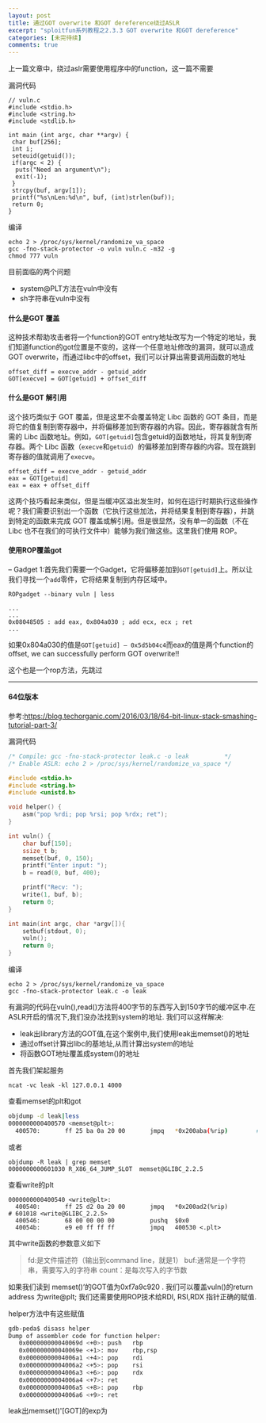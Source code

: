```yaml
---
layout: post
title: 通过GOT overwrite 和GOT dereference绕过ASLR
excerpt: "sploitfun系列教程之2.3.3 GOT overwrite 和GOT dereference"
categories: [未完待续]
comments: true
---
```


上一篇文章中，绕过aslr需要使用程序中的function，这一篇不需要

漏洞代码
```
// vuln.c
#include <stdio.h>
#include <string.h>
#include <stdlib.h>

int main (int argc, char **argv) {
 char buf[256];
 int i;
 seteuid(getuid());
 if(argc < 2) {
  puts("Need an argument\n");
  exit(-1);
 }
 strcpy(buf, argv[1]);
 printf("%s\nLen:%d\n", buf, (int)strlen(buf));
 return 0;
}
```
编译
```
echo 2 > /proc/sys/kernel/randomize_va_space
gcc -fno-stack-protector -o vuln vuln.c -m32 -g
chmod 777 vuln
```
目前面临的两个问题
- system@PLT方法在vuln中没有
- sh字符串在vuln中没有

#### 什么是GOT 覆盖
这种技术帮助攻击者将一个function的GOT entry地址改写为一个特定的地址，我们知道function的got位置是不变的，这样一个任意地址修改的漏洞，就可以造成GOT overwrite，而通过libc中的offset，我们可以计算出需要调用函数的地址
```
offset_diff = execve_addr - getuid_addr
GOT[execve] = GOT[getuid] + offset_diff
```
#### 什么是GOT 解引用
这个技巧类似于 GOT 覆盖，但是这里不会覆盖特定 Libc 函数的 GOT 条目，而是将它的值复制到寄存器中，并将偏移差加到寄存器的内容。因此，寄存器就含有所需的 Libc 函数地址。例如，`GOT[getuid]`包含getuid的函数地址，将其复制到寄存器。两个 Libc 函数（`execve`和`getuid`）的偏移差加到寄存器的内容。现在跳到寄存器的值就调用了`execve`。
```
offset_diff = execve_addr - getuid_addr
eax = GOT[getuid]
eax = eax + offset_diff
```
这两个技巧看起来类似，但是当缓冲区溢出发生时，如何在运行时期执行这些操作呢？我们需要识别出一个函数（它执行这些加法，并将结果复制到寄存器），并跳到特定的函数来完成 GOT 覆盖或解引用。但是很显然，没有单一的函数（不在 Libc 也不在我们的可执行文件中）能够为我们做这些。这里我们使用 ROP。

#### 使用ROP覆盖got

– Gadget 1:首先我们需要一个Gadget，它将偏移差加到`GOT[getuid]`上。所以让我们寻找一个`add`零件，它将结果复制到内存区域中。
```
ROPgadget --binary vuln | less

...
...
0x08048505 : add eax, 0x804a030 ; add ecx, ecx ; ret
...
```
如果0x804a030的值是`GOT[getuid] – 0x5d5b04c4`而eax的值是两个function的offset, we can successfully perform GOT overwrite!!

这个也是一个rop方法，先跳过

----

#### 64位版本
参考:https://blog.techorganic.com/2016/03/18/64-bit-linux-stack-smashing-tutorial-part-3/

漏洞代码
```c
/* Compile: gcc -fno-stack-protector leak.c -o leak          */
/* Enable ASLR: echo 2 > /proc/sys/kernel/randomize_va_space */

#include <stdio.h>
#include <string.h>
#include <unistd.h>

void helper() {
    asm("pop %rdi; pop %rsi; pop %rdx; ret");
}

int vuln() {
    char buf[150];
    ssize_t b;
    memset(buf, 0, 150);
    printf("Enter input: ");
    b = read(0, buf, 400);

    printf("Recv: ");
    write(1, buf, b);
    return 0;
}

int main(int argc, char *argv[]){
    setbuf(stdout, 0);
    vuln();
    return 0;
}
```
编译
```
echo 2 > /proc/sys/kernel/randomize_va_space
gcc -fno-stack-protector leak.c -o leak
```
有漏洞的代码在vuln(),read()方法将400字节的东西写入到150字节的缓冲区中.在ASLR开启的情况下,我们没办法找到system的地址. 我们可以这样解决:

- leak出library方法的GOT值,在这个案例中,我们使用leak出memset()的地址
- 通过offset计算出libc的基地址,从而计算出system的地址
- 将函数GOT地址覆盖成system()的地址

首先我们架起服务
```
ncat -vc leak -kl 127.0.0.1 4000
```
查看memset的plt和got
```bash
objdump -d leak|less
0000000000400570 <memset@plt>:
  400570:       ff 25 ba 0a 20 00       jmpq   *0x200aba(%rip)        # 601030 <memset@GLIBC_2.2.5>
```
或者
```
objdump -R leak | grep memset
0000000000601030 R_X86_64_JUMP_SLOT  memset@GLIBC_2.2.5
```
查看write的plt
```
0000000000400540 <write@plt>:
  400540:       ff 25 d2 0a 20 00       jmpq   *0x200ad2(%rip)        # 601018 <write@GLIBC_2.2.5>
  400546:       68 00 00 00 00          pushq  $0x0
  40054b:       e9 e0 ff ff ff          jmpq   400530 <.plt>
```
其中write函数的参数意义如下

> fd:是文件描述符（输出到command line，就是1）
> buf:通常是一个字符串，需要写入的字符串
> count：是每次写入的字节数

如果我们读到 memset()’的GOT值为0xf7a9c920 . 我们可以覆盖vuln()的return address 为write@plt;  我们还需要使用ROP技术给RDI, RSI,RDX 指针正确的赋值.

helper方法中有这些赋值
```bash
gdb-peda$ disass helper
Dump of assembler code for function helper:
   0x000000000040069d <+0>:	push   rbp
   0x000000000040069e <+1>:	mov    rbp,rsp
   0x00000000004006a1 <+4>:	pop    rdi
   0x00000000004006a2 <+5>:	pop    rsi
   0x00000000004006a3 <+6>:	pop    rdx
   0x00000000004006a4 <+7>:	ret    
   0x00000000004006a5 <+8>:	pop    rbp
   0x00000000004006a6 <+9>:	ret    
```
leak出memset()'[GOT]的exp为
```python

```
